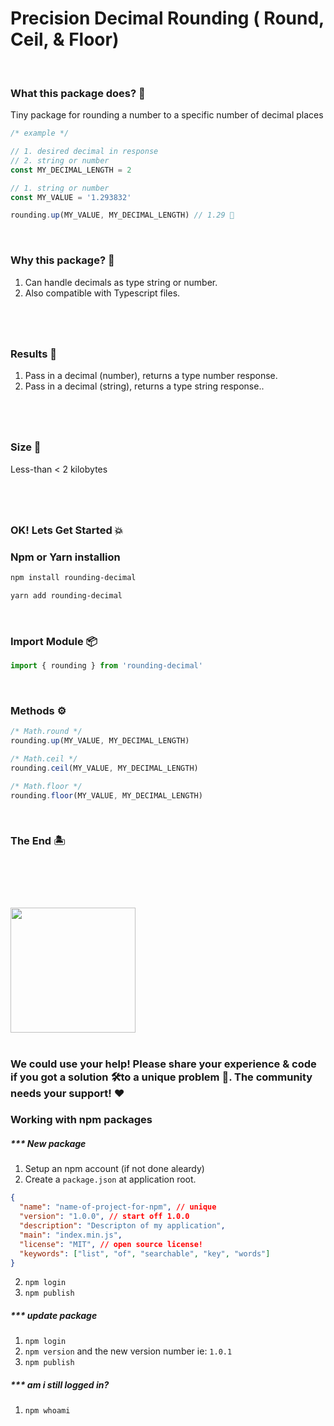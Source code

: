 # Precision Decimal Rounding ( Round, Ceil, & Floor)

<br>

### What this package does? 🤔

Tiny package for rounding a number to a specific number of decimal places

```js
/* example */

// 1. desired decimal in response
// 2. string or number
const MY_DECIMAL_LENGTH = 2

// 1. string or number
const MY_VALUE = '1.293832'

rounding.up(MY_VALUE, MY_DECIMAL_LENGTH) // 1.29 🏁
```

<br>

### Why this package? 🤔

1. Can handle decimals as type string or number.
2. Also compatible with Typescript files.

#

<br>

### Results 🙋

1. Pass in a decimal (number), returns a type number response.
2. Pass in a decimal (string), returns a type string response..

#

<br>

### Size 🔬

Less-than < 2 kilobytes

#

<br>

### OK! Lets Get Started 💥

### Npm or Yarn installion

```bash
npm install rounding-decimal

yarn add rounding-decimal
```

<br>

### Import Module 📦

```js
import { rounding } from 'rounding-decimal'
```

<br>

### Methods ⚙️

```js
/* Math.round */
rounding.up(MY_VALUE, MY_DECIMAL_LENGTH)

/* Math.ceil */
rounding.ceil(MY_VALUE, MY_DECIMAL_LENGTH)

/* Math.floor */
rounding.floor(MY_VALUE, MY_DECIMAL_LENGTH)
```

<br>

### The End 🏝️

#

<br>
<br>
<br>

<img src="https://upload.wikimedia.org/wikipedia/commons/thumb/d/db/Npm-logo.svg/1200px-Npm-logo.svg.png" width=200>

<br>
<br>

### We could use your help! Please share your experience & code if you got a solution 🛠️to a unique problem 🚀. The community needs your support! ❤️

### Working with npm packages

##### \*\*\* New package

1. Setup an npm account (if not done aleardy)
2. Create a `package.json` at application root.

```json
{
  "name": "name-of-project-for-npm", // unique
  "version": "1.0.0", // start off 1.0.0
  "description": "Descripton of my application",
  "main": "index.min.js",
  "license": "MIT", // open source license!
  "keywords": ["list", "of", "searchable", "key", "words"]
}
```

2. `npm login`
3. `npm publish`

##### \*\*\* update package

1. `npm login`
2. `npm version` and the new version number ie: `1.0.1`
3. `npm publish`

##### \*\*\* am i still logged in?

1. `npm whoami`

#
